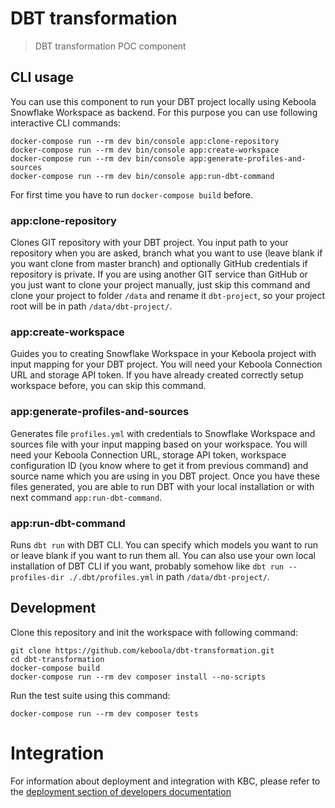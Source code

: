 # DBT transformation

> DBT transformation POC component

## CLI usage
You can use this component to run your DBT project locally using Keboola Snowflake Workspace as backend. For this purpose you can use following interactive CLI commands:
```
docker-compose run --rm dev bin/console app:clone-repository
docker-compose run --rm dev bin/console app:create-workspace
docker-compose run --rm dev bin/console app:generate-profiles-and-sources
docker-compose run --rm dev bin/console app:run-dbt-command
```
For first time you have to run `docker-compose build` before.

### app:clone-repository
Clones GIT repository with your DBT project. You input path to your repository when you are asked, branch what you want to use (leave blank if you want clone from master branch) and optionally GitHub credentials if repository is private. If you are using another GIT service than GitHub or you just want to clone your project manually, just skip this command and clone your project to folder `/data` and rename it `dbt-project`, so your project root will be in path `/data/dbt-project/`.

### app:create-workspace
Guides you to creating Snowflake Workspace in your Keboola project with input mapping for your DBT project. You will need your Keboola Connection URL and storage API token. If you have already created correctly setup workspace before, you can skip this command.

### app:generate-profiles-and-sources
Generates file `profiles.yml` with credentials to Snowflake Workspace and sources file with your input mapping based on your workspace. You will need your Keboola Connection URL, storage API token, workspace configuration ID (you know where to get it from previous command) and source name which you are using in you DBT project. Once you have these files generated, you are able to run DBT with your local installation or with next command `app:run-dbt-command`.

### app:run-dbt-command
Runs `dbt run` with DBT CLI. You can specify which models you want to run or leave blank if you want to run them all. You can also use your own local installation of DBT CLI if you want, probably somehow like `dbt run --profiles-dir ./.dbt/profiles.yml` in path `/data/dbt-project/`.


## Development
 
Clone this repository and init the workspace with following command:

```
git clone https://github.com/keboola/dbt-transformation.git
cd dbt-transformation
docker-compose build
docker-compose run --rm dev composer install --no-scripts
```

Run the test suite using this command:

```
docker-compose run --rm dev composer tests
```
 
# Integration

For information about deployment and integration with KBC, please refer to the [deployment section of developers documentation](https://developers.keboola.com/extend/component/deployment/) 
